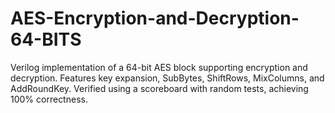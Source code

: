# AES-Encryption-and-Decryption-64-BITS
Verilog implementation of a 64-bit AES block supporting encryption and decryption. Features key expansion, SubBytes, ShiftRows, MixColumns, and AddRoundKey. Verified using a scoreboard with random tests, achieving 100% correctness.
